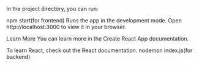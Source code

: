 In the project directory, you can run:

npm start(for frontend)
Runs the app in the development mode.
Open http://localhost:3000 to view it in your browser.


Learn More
You can learn more in the Create React App documentation.

To learn React, check out the React documentation.
nodemon index.js(for backend)

